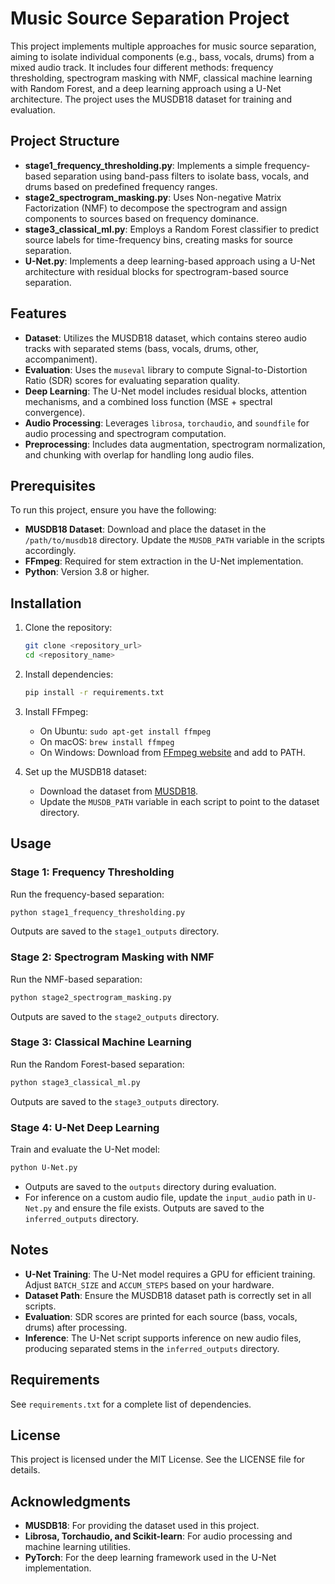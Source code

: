 # Music Source Separation Project

This project implements multiple approaches for music source separation, aiming to isolate individual components (e.g., bass, vocals, drums) from a mixed audio track. It includes four different methods: frequency thresholding, spectrogram masking with NMF, classical machine learning with Random Forest, and a deep learning approach using a U-Net architecture. The project uses the MUSDB18 dataset for training and evaluation.

## Project Structure

- **stage1_frequency_thresholding.py**: Implements a simple frequency-based separation using band-pass filters to isolate bass, vocals, and drums based on predefined frequency ranges.
- **stage2_spectrogram_masking.py**: Uses Non-negative Matrix Factorization (NMF) to decompose the spectrogram and assign components to sources based on frequency dominance.
- **stage3_classical_ml.py**: Employs a Random Forest classifier to predict source labels for time-frequency bins, creating masks for source separation.
- **U-Net.py**: Implements a deep learning-based approach using a U-Net architecture with residual blocks for spectrogram-based source separation.

## Features

- **Dataset**: Utilizes the MUSDB18 dataset, which contains stereo audio tracks with separated stems (bass, vocals, drums, other, accompaniment).
- **Evaluation**: Uses the `museval` library to compute Signal-to-Distortion Ratio (SDR) scores for evaluating separation quality.
- **Deep Learning**: The U-Net model includes residual blocks, attention mechanisms, and a combined loss function (MSE + spectral convergence).
- **Audio Processing**: Leverages `librosa`, `torchaudio`, and `soundfile` for audio processing and spectrogram computation.
- **Preprocessing**: Includes data augmentation, spectrogram normalization, and chunking with overlap for handling long audio files.

## Prerequisites

To run this project, ensure you have the following:

- **MUSDB18 Dataset**: Download and place the dataset in the `/path/to/musdb18` directory. Update the `MUSDB_PATH` variable in the scripts accordingly.
- **FFmpeg**: Required for stem extraction in the U-Net implementation.
- **Python**: Version 3.8 or higher.

## Installation

1. Clone the repository:
   ```bash
   git clone <repository_url>
   cd <repository_name>
   ```

2. Install dependencies:
   ```bash
   pip install -r requirements.txt
   ```

3. Install FFmpeg:
   - On Ubuntu: `sudo apt-get install ffmpeg`
   - On macOS: `brew install ffmpeg`
   - On Windows: Download from [FFmpeg website](https://ffmpeg.org/download.html) and add to PATH.

4. Set up the MUSDB18 dataset:
   - Download the dataset from [MUSDB18](https://zenodo.org/record/3338373).
   - Update the `MUSDB_PATH` variable in each script to point to the dataset directory.

## Usage

### Stage 1: Frequency Thresholding
Run the frequency-based separation:
```bash
python stage1_frequency_thresholding.py
```
Outputs are saved to the `stage1_outputs` directory.

### Stage 2: Spectrogram Masking with NMF
Run the NMF-based separation:
```bash
python stage2_spectrogram_masking.py
```
Outputs are saved to the `stage2_outputs` directory.

### Stage 3: Classical Machine Learning
Run the Random Forest-based separation:
```bash
python stage3_classical_ml.py
```
Outputs are saved to the `stage3_outputs` directory.

### Stage 4: U-Net Deep Learning
Train and evaluate the U-Net model:
```bash
python U-Net.py
```
- Outputs are saved to the `outputs` directory during evaluation.
- For inference on a custom audio file, update the `input_audio` path in `U-Net.py` and ensure the file exists. Outputs are saved to the `inferred_outputs` directory.

## Notes

- **U-Net Training**: The U-Net model requires a GPU for efficient training. Adjust `BATCH_SIZE` and `ACCUM_STEPS` based on your hardware.
- **Dataset Path**: Ensure the MUSDB18 dataset path is correctly set in all scripts.
- **Evaluation**: SDR scores are printed for each source (bass, vocals, drums) after processing.
- **Inference**: The U-Net script supports inference on new audio files, producing separated stems in the `inferred_outputs` directory.

## Requirements

See `requirements.txt` for a complete list of dependencies.

## License

This project is licensed under the MIT License. See the LICENSE file for details.

## Acknowledgments

- **MUSDB18**: For providing the dataset used in this project.
- **Librosa, Torchaudio, and Scikit-learn**: For audio processing and machine learning utilities.
- **PyTorch**: For the deep learning framework used in the U-Net implementation.
